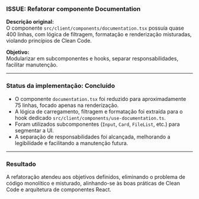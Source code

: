 ### ISSUE: Refatorar componente Documentation

**Descrição original:**  
O componente `src/client/components/documentation.tsx` possuía quase 400 linhas, com lógica de filtragem, formatação e renderização misturadas, violando princípios de Clean Code.

**Objetivo:**  
Modularizar em subcomponentes e hooks, separar responsabilidades, facilitar manutenção.

---

### Status da implementação: **Concluído**

- O componente `documentation.tsx` foi reduzido para aproximadamente 75 linhas, focado apenas na renderização.
- A lógica de carregamento, filtragem e formatação foi extraída para o hook dedicado `src/client/components/use-documentation.ts`.
- Foram utilizados subcomponentes (`Input`, `Card`, `FileList`, etc.) para segmentar a UI.
- A separação de responsabilidades foi alcançada, melhorando a legibilidade e facilitando a manutenção futura.

---

### Resultado
A refatoração atendeu aos objetivos definidos, eliminando o problema de código monolítico e misturado, alinhando-se às boas práticas de Clean Code e arquitetura de componentes React.